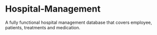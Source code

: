 # Hospital-Management
A fully functional hospital management database that covers employee, patients, treatments and medication.

